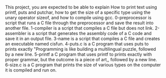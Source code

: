 This project, you are expected to be able to explain How to print text using printf, puts and putchar, how to get the size of a specific type using the unary operator sizeof, and how to compile using gcc.
0-preprocessor is  script that runs a C file through the preprocessor and save the result into another file.
1-compiler is a script that compiles a C file but does not link.
2-assembler is a script that generates the assembly code of a C code and save it in an output file.
3-name is a script that compiles a C file and creates an executable named cisfun.
4-puts.c is a C program that uses puts to prints exactly "Programming is like building a multilingual puzzle, followed by a new line.
5-printf a C program that uses printf to prints exactly with proper grammar, but the outcome is a piece of art,, followed by a new line.
6-size.c is a C program that prints the size of various types on the computer it is compiled and run on.
